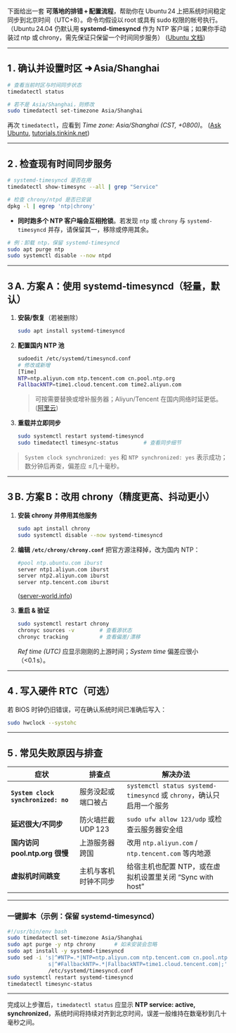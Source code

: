 下面给出一套 **可落地的排错 + 配置流程**，帮助你在 Ubuntu 24 上把系统时间稳定同步到北京时间（UTC+8）。命令均假设以 root 或具有 sudo 权限的帐号执行。
（Ubuntu 24.04 仍默认用 **systemd-timesyncd** 作为 NTP 客户端；如果你手动装过 ntp 或 chrony，需先保证只保留一个时间同步服务） ([Ubuntu 文档][1])

---

## 1 . 确认并设置时区 ➜ Asia/Shanghai

```bash
# 查看当前时区与时间同步状态
timedatectl status

# 若不是 Asia/Shanghai，则修改
sudo timedatectl set-timezone Asia/Shanghai
```

再次 `timedatectl`，应看到 *Time zone: Asia/Shanghai (CST, +0800)*。 ([Ask Ubuntu][2], [tutorials.tinkink.net][3])

---

## 2 . 检查现有时间同步服务

```bash
# systemd-timesyncd 是否在用
timedatectl show-timesync --all | grep "Service"

# 检查 chrony/ntpd 是否已安装
dpkg -l | egrep 'ntp|chrony'
```

* **同时跑多个 NTP 客户端会互相抢锁**。若发现 `ntp` 或 `chrony` 与 `systemd-timesyncd` 并存，请保留其一，移除或停用其余。

```bash
# 例：卸载 ntp，保留 systemd-timesyncd
sudo apt purge ntp
sudo systemctl disable --now ntpd
```

---

## 3 A. 方案 A：使用 systemd‑timesyncd（轻量，默认）

1. **安装/恢复**（若被删除）

   ```bash
   sudo apt install systemd-timesyncd
   ```

2. **配置国内 NTP 池**

   ```bash
   sudoedit /etc/systemd/timesyncd.conf
   # 修改或新增
   [Time]
   NTP=ntp.aliyun.com ntp.tencent.com cn.pool.ntp.org
   FallbackNTP=time1.cloud.tencent.com time2.aliyun.com
   ```

   > 可按需要替换或增补服务器；Aliyun/Tencent 在国内网络时延更低。 ([阿里云][4])

3. **重载并立即同步**

   ```bash
   sudo systemctl restart systemd-timesyncd
   sudo timedatectl timesync-status        # 查看同步细节
   ```

> `System clock synchronized: yes` 和 `NTP synchronized: yes` 表示成功；数分钟后再查，偏差应 ≤几十毫秒。

---

## 3 B. 方案 B：改用 chrony（精度更高、抖动更小）

1. **安装 chrony 并停用其他服务**

   ```bash
   sudo apt install chrony
   sudo systemctl disable --now systemd-timesyncd
   ```

2. **编辑 `/etc/chrony/chrony.conf`**
   把官方源注释掉，改为国内 NTP：

   ```bash
   #pool ntp.ubuntu.com iburst
   server ntp1.aliyun.com iburst
   server ntp2.aliyun.com iburst
   server ntp.tencent.com iburst
   ```

   ([server-world.info][5])

3. **重启 & 验证**

   ```bash
   sudo systemctl restart chrony
   chronyc sources -v        # 查看源状态
   chronyc tracking          # 查看偏差/漂移
   ```

   *Ref time (UTC)* 应显示刚刚的上游时间；*System time* 偏差应很小（<0.1 s）。

---

## 4 . 写入硬件 RTC（可选）

若 BIOS 时钟仍旧错误，可在确认系统时间已准确后写入：

```bash
sudo hwclock --systohc
```

---

## 5 . 常见失败原因与排查

| 症状                                  | 排查点           | 解决办法                                                      |
| ----------------------------------- | ------------- | --------------------------------------------------------- |
| **`System clock synchronized: no`** | 服务没起或端口被占     | `systemctl status systemd-timesyncd` 或 `chrony`，确认只启用一个服务 |
| **延迟很大/不同步**                        | 防火墙拦截 UDP 123 | `sudo ufw allow 123/udp` 或检查云服务器安全组                       |
| **国内访问 pool.ntp.org 很慢**            | 上游服务器跨国       | 改用 `ntp.aliyun.com` / `ntp.tencent.com` 等内地源              |
| **虚拟机时间跳变**                         | 主机与客机时钟不同步    | 给宿主机也配置 NTP，或在虚拟机设置里关闭 “Sync with host”                   |

---

### 一键脚本（示例：保留 systemd‑timesyncd）

```bash
#!/usr/bin/env bash
sudo timedatectl set-timezone Asia/Shanghai
sudo apt purge -y ntp chrony      # 如未安装会忽略
sudo apt install -y systemd-timesyncd
sudo sed -i 's|^#NTP=.*|NTP=ntp.aliyun.com ntp.tencent.com cn.pool.ntp.org|; \
             s|^#FallbackNTP=.*|FallbackNTP=time1.cloud.tencent.com|;' \
             /etc/systemd/timesyncd.conf
sudo systemctl restart systemd-timesyncd
timedatectl timesync-status
```

---

完成以上步骤后，`timedatectl status` 应显示 **NTP service: active, synchronized**，系统时间将持续对齐到北京时间，误差一般维持在数毫秒到几十毫秒之间。

[1]: https://documentation.ubuntu.com/server/how-to/networking/timedatectl-and-timesyncd/?utm_source=chatgpt.com "Synchronise time using timedatectl and timesyncd - Ubuntu Server ..."
[2]: https://askubuntu.com/questions/3375/how-to-change-time-zone-settings-from-the-command-line?utm_source=chatgpt.com "How to change time-zone settings from the command line"
[3]: https://tutorials.tinkink.net/en/linux/how-to-change-timezone-in-centos-7.html?utm_source=chatgpt.com "How to change the time zone in Linux (Ubuntu, Debian, CentOS 7)"
[4]: https://www.alibabacloud.com/help/en/ecs/user-guide/alibaba-cloud-ntp-server/?utm_source=chatgpt.com "Elastic Compute Service:Manage time synchronization services"
[5]: https://www.server-world.info/en/note?f=2&os=Ubuntu_24.04&p=ntp&utm_source=chatgpt.com "Ubuntu 24.04 : Configure NTP Server (Chrony)"
